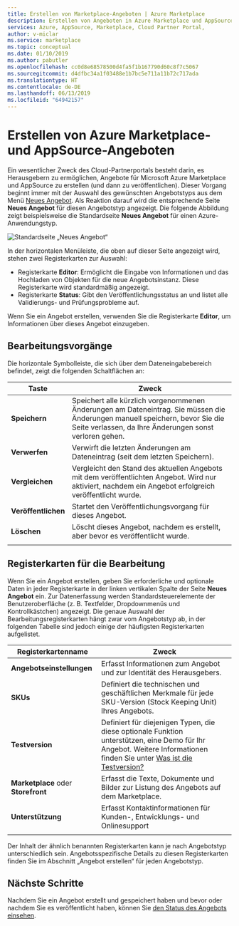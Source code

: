 ```yaml
---
title: Erstellen von Marketplace-Angeboten | Azure Marketplace
description: Erstellen von Angeboten in Azure Marketplace und AppSource über das Cloud-Partnerportal
services: Azure, AppSource, Marketplace, Cloud Partner Portal,
author: v-miclar
ms.service: marketplace
ms.topic: conceptual
ms.date: 01/10/2019
ms.author: pabutler
ms.openlocfilehash: cc0d8e68578500d4fa5f1b167790d60c8f7c5067
ms.sourcegitcommit: d4dfbc34a1f03488e1b7bc5e711a11b72c717ada
ms.translationtype: HT
ms.contentlocale: de-DE
ms.lasthandoff: 06/13/2019
ms.locfileid: "64942157"
---
```

# <a name="create-azure-marketplace-and-appsource-offers"></a>Erstellen von Azure Marketplace- und AppSource-Angeboten

Ein wesentlicher Zweck des Cloud-Partnerportals besteht darin, es Herausgebern zu ermöglichen, Angebote für Microsoft Azure Marketplace und AppSource zu erstellen (und dann zu veröffentlichen).  Dieser Vorgang beginnt immer mit der Auswahl des gewünschten Angebotstyps aus dem Menü [Neues Angebot](../portal-tour/cpp-new-offer-menu.md).  Als Reaktion darauf wird die entsprechende Seite **Neues Angebot** für diesen Angebotstyp angezeigt.  Die folgende Abbildung zeigt beispielsweise die Standardseite **Neues Angebot** für einen Azure-Anwendungstyp.

![Standardseite „Neues Angebot“](./media/new-offer-page.png)

In der horizontalen Menüleiste, die oben auf dieser Seite angezeigt wird, stehen zwei Registerkarten zur Auswahl: 
- Registerkarte **Editor**: Ermöglicht die Eingabe von Informationen und das Hochladen von Objekten für die neue Angebotsinstanz.  Diese Registerkarte wird standardmäßig angezeigt.
- Registerkarte **Status**: Gibt den Veröffentlichungsstatus an und listet alle Validierungs- und Prüfungsprobleme auf. 

Wenn Sie ein Angebot erstellen, verwenden Sie die Registerkarte **Editor**, um Informationen über dieses Angebot einzugeben. 

## <a name="editing-operations"></a>Bearbeitungsvorgänge

Die horizontale Symbolleiste, die sich über dem Dateneingabebereich befindet, zeigt die folgenden Schaltflächen an:

|   Taste    |   Zweck                                                          |
|   ------    |  --------                                                          |
| **Speichern**    | Speichert alle kürzlich vorgenommenen Änderungen am Dateneintrag.  Sie müssen die Änderungen manuell speichern, bevor Sie die Seite verlassen, da Ihre Änderungen sonst verloren gehen. | 
| **Verwerfen** | Verwirft die letzten Änderungen am Dateneintrag (seit dem letzten Speichern).             |
| **Vergleichen** | Vergleicht den Stand des aktuellen Angebots mit dem veröffentlichten Angebot.  Wird nur aktiviert, nachdem ein Angebot erfolgreich veröffentlicht wurde.  |
| **Veröffentlichen** | Startet den Veröffentlichungsvorgang für dieses Angebot.                       |
| **Löschen**  | Löscht dieses Angebot, nachdem es erstellt, aber bevor es veröffentlicht wurde. |
|   |   |


## <a name="editing-tabs"></a>Registerkarten für die Bearbeitung

Wenn Sie ein Angebot erstellen, geben Sie erforderliche und optionale Daten in jeder Registerkarte in der linken vertikalen Spalte der Seite **Neues Angebot** ein.  Zur Datenerfassung werden Standardsteuerelemente der Benutzeroberfläche (z. B. Textfelder, Dropdownmenüs und Kontrollkästchen) angezeigt.  Die genaue Auswahl der Bearbeitungsregisterkarten hängt zwar vom Angebotstyp ab, in der folgenden Tabelle sind jedoch einige der häufigsten Registerkarten aufgelistet.

|      Registerkartenname       |   Zweck                                                            |
|      --------       |   -------                                                            |
| **Angebotseinstellungen**  | Erfasst Informationen zum Angebot und zur Identität des Herausgebers.                    |
| **SKUs**            | Definiert die technischen und geschäftlichen Merkmale für jede SKU-Version (Stock Keeping Unit) Ihres Angebots. |
| **Testversion**      | Definiert für diejenigen Typen, die diese optionale Funktion unterstützen, eine Demo für Ihr Angebot.  Weitere Informationen finden Sie unter [Was ist die Testversion?](../test-drive/what-is-test-drive.md)  |
| **Marketplace** oder **Storefront** | Erfasst die Texte, Dokumente und Bilder zur Listung des Angebots auf dem Marketplace. |
| **Unterstützung**         | Erfasst Kontaktinformationen für Kunden-, Entwicklungs- und Onlinesupport  |
|  |  |

Der Inhalt der ähnlich benannten Registerkarten kann je nach Angebotstyp unterschiedlich sein.  Angebotsspezifische Details zu diesen Registerkarten finden Sie im Abschnitt „Angebot erstellen“ für jeden Angebotstyp.


## <a name="next-steps"></a>Nächste Schritte

Nachdem Sie ein Angebot erstellt und gespeichert haben und bevor oder nachdem Sie es veröffentlicht haben, können Sie [den Status des Angebots einsehen](./cpp-view-status-offer.md).
